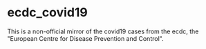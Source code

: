 # ecdc_covid19
This is a non-official mirror of the covid19 cases from the ecdc, the "European Centre for Disease Prevention and Control".
